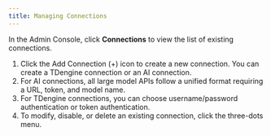 ```yaml
---
title: Managing Connections
---
```


In the Admin Console, click **Connections** to view the list of existing connections.

1. Click the Add Connection (+) icon to create a new connection. You can create a TDengine connection or an AI connection.
2. For AI connections, all large model APIs follow a unified format requiring a URL, token, and model name.
3. For TDengine connections, you can choose username/password authentication or token authentication.
4. To modify, disable, or delete an existing connection, click the three-dots menu.
